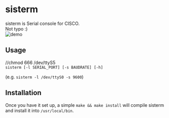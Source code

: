 # sisterm
sisterm is Serial console for CISCO.  
Not typo :)  
![demo](https://user-images.githubusercontent.com/29778890/52164454-e711d900-2734-11e9-9700-adfe7ae03d72.gif)



## Usage
//chmod 666 /dev/ttyS5  
`sisterm [-l SERIAL_PORT] [-s BAUDRATE] [-h]`  

(e.g. `sisterm -l /dev/ttyS0 -s 9600`)  


## Installation
Once you have it set up, a simple `make && make install` will compile sisterm and install it into `/usr/local/bin`.  
